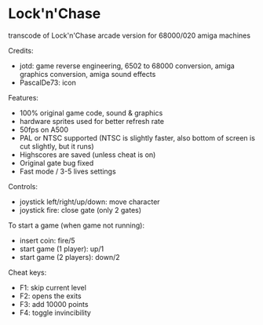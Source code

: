 # Lock'n'Chase
transcode of Lock'n'Chase arcade version for 68000/020 amiga machines

Credits:

- jotd: game reverse engineering, 6502 to 68000 conversion, 
        amiga graphics conversion, amiga sound effects
- PascalDe73: icon

Features:

- 100% original game code, sound & graphics
- hardware sprites used for better refresh rate
- 50fps on A500
- PAL or NTSC supported (NTSC is slightly faster, also bottom of screen
  is cut slightly, but it runs)
- Highscores are saved (unless cheat is on)
- Original gate bug fixed
- Fast mode / 3-5 lives settings

Controls:

- joystick left/right/up/down: move character
- joystick fire: close gate (only 2 gates)

To start a game (when game not running):

- insert coin: fire/5
- start game (1 player): up/1
- start game (2 players): down/2

Cheat keys:
- F1: skip current level
- F2: opens the exits
- F3: add 10000 points
- F4: toggle invincibility
